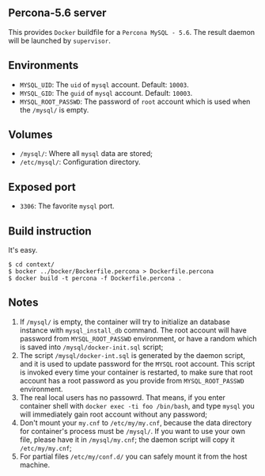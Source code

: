 ## Percona-5.6 server

This provides `Docker` buildfile for a `Percona MySQL - 5.6`.
The result daemon will be launched by `supervisor`.

## Environments

* `MYSQL_UID`: The `uid` of `mysql` account. Default: `10003`.
* `MYSQL_GID`: The `guid` of `mysql` account. Default: `10003`.
* `MYSQL_ROOT_PASSWD`: The password of `root` account which is used
    when the `/mysql/` is empty.

## Volumes

* `/mysql/`: Where all `mysql` data are stored;
* `/etc/mysql/`: Configuration directory.

## Exposed port

* `3306`: The favorite `mysql` port.

## Build instruction

It's easy.

    $ cd context/
    $ bocker ../bocker/Bockerfile.percona > Dockerfile.percona
    $ docker build -t percona -f Dockerfile.percona .

## Notes

1. If `/mysql/` is empty, the container will try to initialize
   an database instance with `mysql_install_db` command.
   The root account will have password from `MYSQL_ROOT_PASSWD`
   environment, or have a random which is saved into
   `/mysql/docker-init.sql` script;
1. The script `/mysql/docker-int.sql` is generated by the daemon
   script, and it is used to update password for the `MYSQL` root
   account. This script is invoked every time your container is
   restarted, to make sure that root account has a root password
   as you provide from `MYSQL_ROOT_PASSWD` environment.
1. The real local users has no passowrd. That means, if you enter
   container shell with `docker exec -ti foo /bin/bash`, and type
   `mysql` you will immediately gain root account without any password;
1. Don't mount your `my.cnf` to `/etc/my/my.cnf`, because the
   data directory for container's process must be `/mysql/`.
   If you want to use your own file, please have it in `/mysql/my.cnf`;
   the daemon script will copy it `/etc/my/my.cnf`;
4. For partial files `/etc/my/conf.d/` you can safely mount it
   from the host machine.
